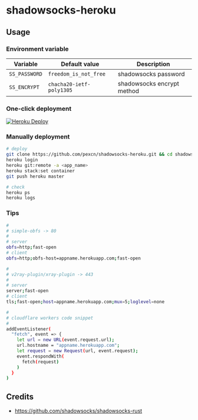 # shadowsocks-heroku

## Usage

### Environment variable

Variable | Default value | Description
--- | --- | ---
`SS_PASSWORD` | `freedom_is_not_free` | shadowsocks password
`SS_ENCRYPT` | `chacha20-ietf-poly1305` | shadowsocks encrypt method

### One-click deployment

[![Heroku Deploy](https://www.herokucdn.com/deploy/button.svg)](https://heroku.com/deploy?template=https://github.com/pexcn/shadowsocks-heroku)

### Manually deployment

```bash
# deploy
git clone https://github.com/pexcn/shadowsocks-heroku.git && cd shadowsocks-heroku
heroku login
heroku git:remote -a <app_name>
heroku stack:set container
git push heroku master

# check
heroku ps
heroku logs
```

### Tips

```bash
#
# simple-obfs -> 80
#
# server
obfs=http;fast-open
# client
obfs=http;obfs-host=appname.herokuapp.com;fast-open

#
# v2ray-plugin/xray-plugin -> 443
#
# server
server;fast-open
# client
tls;fast-open;host=appname.herokuapp.com;mux=5;loglevel=none

#
# cloudflare workers code snippet
#
addEventListener(
  "fetch", event => {
    let url = new URL(event.request.url);
    url.hostname = "appname.herokuapp.com";
    let request = new Request(url, event.request);
    event.respondWith(
      fetch(request)
    )
  }
)
```

## Credits

- https://github.com/shadowsocks/shadowsocks-rust

